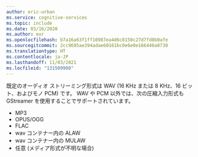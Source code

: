```yaml
---
author: eric-urban
ms.service: cognitive-services
ms.topic: include
ms.date: 03/16/2020
ms.author: eur
ms.openlocfilehash: b7a16a63f1ff10987ea4d6c8150c27d7fd8b0afe
ms.sourcegitcommit: 2cc9695ae394adae60161bc0e6e0e166440a0730
ms.translationtype: HT
ms.contentlocale: ja-JP
ms.lasthandoff: 11/03/2021
ms.locfileid: "131509908"
---
```

既定のオーディオ ストリーミング形式は WAV (16 KHz または 8 KHz、16 ビット、およびモノ PCM) です。 WAV や PCM 以外では、次の圧縮入力形式も GStreamer を使用することでサポートされています。

- MP3
- OPUS/OGG
- FLAC
- wav コンテナー内の ALAW
- wav コンテナー内の MULAW
- 任意 (メディア形式が不明な場合)
